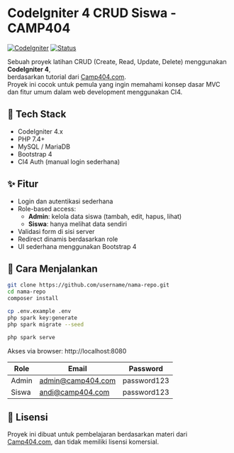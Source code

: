 # CodeIgniter 4 CRUD Siswa - CAMP404

[![CodeIgniter](https://img.shields.io/badge/CodeIgniter-4-blue)]()
[![Status](https://img.shields.io/badge/Status-Completed-brightgreen)]()

Sebuah proyek latihan CRUD (Create, Read, Update, Delete) menggunakan **CodeIgniter 4**,  
berdasarkan tutorial dari [Camp404.com](https://camp404.com/).  
Proyek ini cocok untuk pemula yang ingin memahami konsep dasar MVC dan fitur umum dalam web development menggunakan CI4.

## 🔧 Tech Stack

- CodeIgniter 4.x
- PHP 7.4+
- MySQL / MariaDB
- Bootstrap 4
- CI4 Auth (manual login sederhana)

## ✨ Fitur

- Login dan autentikasi sederhana
- Role-based access:
    - **Admin**: kelola data siswa (tambah, edit, hapus, lihat)
    - **Siswa**: hanya melihat data sendiri
- Validasi form di sisi server
- Redirect dinamis berdasarkan role
- UI sederhana menggunakan Bootstrap 4

## 🚀 Cara Menjalankan

```bash
git clone https://github.com/username/nama-repo.git
cd nama-repo
composer install

cp .env.example .env
php spark key:generate
php spark migrate --seed

php spark serve
```

Akses via browser: http://localhost:8080

| Role  | Email                                         | Password    |
| ----- | --------------------------------------------- | ----------- |
| Admin | [admin@camp404.com](mailto:admin@camp404.com) | password123 |
| Siswa | [andi@camp404.com](mailto:andi@camp404.com)   | password123 |

## 📄 Lisensi

Proyek ini dibuat untuk pembelajaran berdasarkan materi dari [Camp404.com](https://camp404.com/), dan tidak memiliki lisensi komersial.
